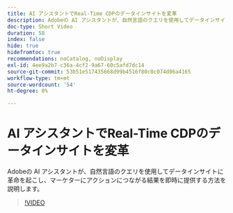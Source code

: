 ```yaml
---
title: AI アシスタントでReal-Time CDPのデータインサイトを変革
description: Adobeの AI アシスタントが、自然言語のクエリを使用してデータインサイトに革命を起こし、マーケターにアクションにつながる結果を即時に提供する方法を説明します。
doc-type: Short Video
duration: 58
index: false
hide: true
hidefromtoc: true
recommendations: noCatalog, noDisplay
exl-id: 4ee9a2b7-c36a-4cf2-9a67-60c5afd7dc14
source-git-commit: 53b51e517435668d99b4516f80c0c074d06a4165
workflow-type: tm+mt
source-wordcount: '54'
ht-degree: 0%

---
```


# AI アシスタントでReal-Time CDPのデータインサイトを変革

Adobeの AI アシスタントが、自然言語のクエリを使用してデータインサイトに革命を起こし、マーケターにアクションにつながる結果を即時に提供する方法を説明します。

<!-- 62_S653_3442539_57_how-ai-assistant-transforms-data-insights-in-realtime-cdp -->
>[!VIDEO](https://video.tv.adobe.com/v/3458199/?learn=on&enablevpops=true)
